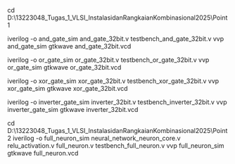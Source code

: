 cd D:\13223048_Tugas_1_VLSI_InstalasidanRangkaianKombinasional2025\Point1

iverilog -o and_gate_sim and_gate_32bit.v testbench_and_gate_32bit.v
vvp and_gate_sim
gtkwave and_gate_32bit.vcd

iverilog -o or_gate_sim or_gate_32bit.v testbench_or_gate_32bit.v
vvp or_gate_sim
gtkwave or_gate_32bit.vcd

iverilog -o xor_gate_sim xor_gate_32bit.v testbench_xor_gate_32bit.v
vvp xor_gate_sim
gtkwave xor_gate_32bit.vcd

iverilog -o inverter_gate_sim inverter_32bit.v testbench_inverter_32bit.v
vvp inverter_gate_sim
gtkwave inverter_32bit.vcd

cd D:\13223048_Tugas_1_VLSI_InstalasidanRangkaianKombinasional2025\Point2
iverilog -o full_neuron_sim neural_network_neuron_core.v relu_activation.v full_neuron.v testbench_full_neuron.v
vvp full_neuron_sim
gtkwave full_neuron.vcd

